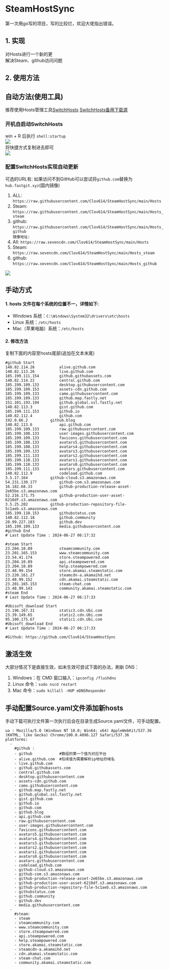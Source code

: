 # SteamHostSync
第一次用go写的项目，写的比较烂，欢迎大佬指出错误。

## 1. 实现
对Hosts进行一个新的更  
解决Steam、github访问问题

## 2. 使用方法
## 自动方法(使用工具)
推荐使用Hosts管理工具[SwitchHosts](https://github.com/oldj/SwitchHosts) 
[SwitchHosts备用下载源](https://nas.iaimi.info/s/nT5pb8jMQp32QwB)
### 开机自启动SwitchHosts
win + R 后执行 `shell:startup`    
![](/img/1.png)  
将快捷方式复制进去即可  
![](/img/2.png)  
### 配置SwitchHosts实现自动更新  
可选的URL有:
如果访问不到GitHub可以尝试将`github.com`替换为`hub.fastgit.xyz`(国内镜像)
1. ALL: `https://raw.githubusercontent.com/Clov614/SteamHostSync/main/Hosts`  
2. Steam: `https://raw.githubusercontent.com/Clov614/SteamHostSync/main/Hosts_steam`  
3. github: `https://raw.githubusercontent.com/Clov614/SteamHostSync/main/Hosts_github`    
`镜像地址:`
4. All: `https://raw.sevencdn.com/Clov614/SteamHostSync/main/Hosts`  
5. Steam: `https://raw.sevencdn.com/Clov614/SteamHostSync/main/Hosts_steam`  
6. github: `https://raw.sevencdn.com/Clov614/SteamHostSync/main/Hosts_github`  

![](/img/3.png)

## 手动方式
#### 1. hosts 文件在每个系统的位置不一，详情如下:
- Windows 系统：`C:\Windows\System32\drivers\etc\hosts`
- Linux 系统：`/etc/hosts`
- Mac（苹果电脑）系统：`/etc/hosts`

#### 2. 修改方法
复制下面的内容至hosts尾部(追加在文本末尾)

```
#github Start
140.82.114.26			alive.github.com
140.82.113.26			live.github.com
185.199.111.154			github.githubassets.com
140.82.114.22			central.github.com
185.199.109.133			desktop.githubusercontent.com
185.199.109.153			assets-cdn.github.com
185.199.109.133			camo.githubusercontent.com
185.199.109.133			github.map.fastly.net
151.101.193.194			github.global.ssl.fastly.net
140.82.113.3			gist.github.com
185.199.111.153			github.io
140.82.112.4			github.com
192.0.66.2			github.blog
140.82.113.6			api.github.com
185.199.109.133			raw.githubusercontent.com
185.199.108.133			user-images.githubusercontent.com
185.199.109.133			favicons.githubusercontent.com
185.199.108.133			avatars5.githubusercontent.com
185.199.108.133			avatars4.githubusercontent.com
185.199.109.133			avatars3.githubusercontent.com
185.199.111.133			avatars2.githubusercontent.com
185.199.110.133			avatars1.githubusercontent.com
185.199.110.133			avatars0.githubusercontent.com
185.199.111.133			avatars.githubusercontent.com
140.82.112.9			codeload.github.com
3.5.17.164			github-cloud.s3.amazonaws.com
54.231.130.177			github-com.s3.amazonaws.com
16.182.68.33			github-production-release-asset-2e65be.s3.amazonaws.com
52.216.171.75			github-production-user-asset-6210df.s3.amazonaws.com
3.5.25.202			github-production-repository-file-5c1aeb.s3.amazonaws.com
185.199.110.153			githubstatus.com
140.82.112.18			github.community
20.99.227.183			github.dev
185.199.109.133			media.githubusercontent.com
#github End
# Last Update Time : 2024-06-27 06:17:32 

#steam Start
23.204.10.89			steamcommunity.com
23.201.165.153			www.steamcommunity.com
23.54.41.174			store.steampowered.com
23.204.10.89			api.steampowered.com
23.204.10.89			help.steampowered.com
23.48.99.154			store.akamai.steamstatic.com
23.220.161.27			steamcdn-a.akamaihd.net
23.48.99.152			cdn.akamai.steamstatic.com
23.201.165.153			steam-chat.com
23.48.99.143			community.akamai.steamstatic.com
#steam End
# Last Update Time : 2024-06-27 06:17:33 

#Ubisoft_download Start
23.196.167.31			static3.cdn.Ubi.com
23.39.149.65			static2.cdn.Ubi.com
95.100.175.67			static1.cdn.Ubi.com
#Ubisoft_download End
# Last Update Time : 2024-06-27 06:17:33 

#Github: https://github.com/Clov614/SteamHostSync

```

## 激活生效
大部分情况下是直接生效，如未生效可尝试下面的办法，刷新 DNS：
1. Windows：在 CMD 窗口输入：`ipconfig /flushdns`
2. Linux 命令：`sudo nscd restart`
3. Mac 命令：`sudo killall -HUP mDNSResponder`  

## 手动配置Source.yaml文件添加新hosts  
手动下载可执行文件第一次执行后会在目录生成Source.yaml文件，可手动配置。  

```
ua : Mozilla/5.0 (Windows NT 10.0; Win64; x64) AppleWebKit/537.36 (KHTML, like Gecko) Chrome/100.0.4896.127 Safari/537.36
platforms:
  -
    #github :
    - github            #数组的第一个值为对应平台
    - alive.github.com  #后续值为需要解析ip地址的域名
    - live.github.com
    - github.githubassets.com
    - central.github.com
    - desktop.githubusercontent.com
    - assets-cdn.github.com
    - camo.githubusercontent.com
    - github.map.fastly.net
    - github.global.ssl.fastly.net
    - gist.github.com
    - github.io
    - github.com
    - github.blog
    - api.github.com
    - raw.githubusercontent.com
    - user-images.githubusercontent.com
    - favicons.githubusercontent.com
    - avatars5.githubusercontent.com
    - avatars4.githubusercontent.com
    - avatars3.githubusercontent.com
    - avatars2.githubusercontent.com
    - avatars1.githubusercontent.com
    - avatars0.githubusercontent.com
    - avatars.githubusercontent.com
    - codeload.github.com
    - github-cloud.s3.amazonaws.com
    - github-com.s3.amazonaws.com
    - github-production-release-asset-2e65be.s3.amazonaws.com
    - github-production-user-asset-6210df.s3.amazonaws.com
    - github-production-repository-file-5c1aeb.s3.amazonaws.com
    - githubstatus.com
    - github.community
    - github.dev
    - media.githubusercontent.com
  -
    #steam:
    - steam
    - steamcommunity.com
    - www.steamcommunity.com
    - store.steampowered.com
    - api.steampowered.com
    - help.steampowered.com
    - store.akamai.steamstatic.com
    - steamcdn-a.akamaihd.net
    - cdn.akamai.steamstatic.com
    - steam-chat.com
    - community.akamai.steamstatic.com
```
